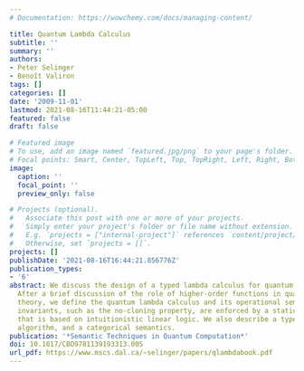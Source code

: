 ```yaml
---
# Documentation: https://wowchemy.com/docs/managing-content/

title: Quantum Lambda Calculus
subtitle: ''
summary: ''
authors:
- Peter Selinger
- Benoît Valiron
tags: []
categories: []
date: '2009-11-01'
lastmod: 2021-08-16T11:44:21-05:00
featured: false
draft: false

# Featured image
# To use, add an image named `featured.jpg/png` to your page's folder.
# Focal points: Smart, Center, TopLeft, Top, TopRight, Left, Right, BottomLeft, Bottom, BottomRight.
image:
  caption: ''
  focal_point: ''
  preview_only: false

# Projects (optional).
#   Associate this post with one or more of your projects.
#   Simply enter your project's folder or file name without extension.
#   E.g. `projects = ["internal-project"]` references `content/project/deep-learning/index.md`.
#   Otherwise, set `projects = []`.
projects: []
publishDate: '2021-08-16T16:44:21.856776Z'
publication_types:
- '6'
abstract: We discuss the design of a typed lambda calculus for quantum computation.
  After a brief discussion of the role of higher-order functions in quantum information
  theory, we define the quantum lambda calculus and its operational semantics. Safety
  invariants, such as the no-cloning property, are enforced by a static type system
  that is based on intuitionistic linear logic. We also describe a type inference
  algorithm, and a categorical semantics.
publication: '*Semantic Techniques in Quantum Computation*'
doi: 10.1017/CBO9781139193313.005
url_pdf: https://www.mscs.dal.ca/~selinger/papers/qlambdabook.pdf
---
```

